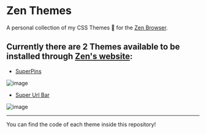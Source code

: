 # Zen Themes

A personal collection of my CSS Themes 🎨 for the [Zen Browser](https://zen-browser.app/).

## Currently there are 2 Themes available to be installed through [Zen's website](https://zen-browser.app/themes):
  - [SuperPins](https://zen-browser.app/themes/ad97bb70-0066-4e42-9b5f-173a5e42c6fc)

![image](https://github.com/user-attachments/assets/ca671bae-590a-4ab8-9da5-13dab1369da7)

  - [Super Url Bar](https://zen-browser.app/themes/d93e67f8-e5e1-401e-9b82-f9d5bab231e6)

![image](https://github.com/user-attachments/assets/f6a88964-98b3-460b-8fe9-bee5775b73ec)

---

You can find the code of each theme inside this repository!
